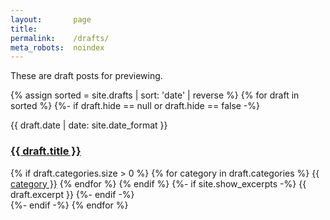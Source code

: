 ```yaml
---
layout:       page
title:        
permalink:    /drafts/
meta_robots:  noindex
---
```


<p>These are draft posts for previewing.</p>

<div class="posts">
  {% assign sorted = site.drafts | sort: 'date' | reverse %}
  {% for draft in sorted %}
  {%- if draft.hide == null or draft.hide == false -%}
    <div class="post py2">
      <p class="post-meta h5">{{ draft.date | date: site.date_format }}</p>
      <a href="{{site.baseurl}}{{ draft.url }}" class="post-link"><h3 class="post-title">{{ draft.title }}</h3></a>
      {% if draft.categories.size > 0 %}
        <span class="post-meta small">
          {% for category in draft.categories %}
            <a href="{{ category }}" class="category">{{ category }}</a>
          {% endfor %}
        </span>
      {% endif %}
      {%- if site.show_excerpts -%}
        {{ draft.excerpt }}
      {%- endif -%}
    </div>
  {%- endif -%}
  {% endfor %}
</div>